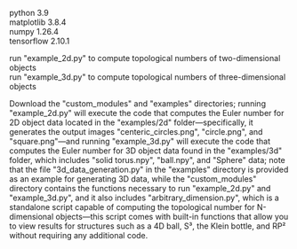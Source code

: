 python 3.9\
matplotlib 3.8.4\
numpy 1.26.4\
tensorflow 2.10.1

run "example_2d.py" to compute topological numbers of two-dimensional objects\
run "example_3d.py" to compute topological numbers of three-dimensional objects

Download the "custom_modules" and "examples" directories; running "example_2d.py" will execute the code that computes the Euler number for 2D object data located in the "examples/2d" folder—specifically, it generates the output images "centeric_circles.png", "circle.png", and "square.png"—and running "example_3d.py" will execute the code that computes the Euler number for 3D object data found in the "examples/3d" folder, which includes "solid torus.npy", "ball.npy", and "Sphere" data; note that the file "3d_data_generation.py" in the "examples" directory is provided as an example for generating 3D data, while the "custom_modules" directory contains the functions necessary to run "example_2d.py" and "example_3d.py", and it also includes "arbitrary_dimension.py", which is a standalone script capable of computing the topological number for N-dimensional objects—this script comes with built-in functions that allow you to view results for structures such as a 4D ball, S³, the Klein bottle, and RP² without requiring any additional code.
